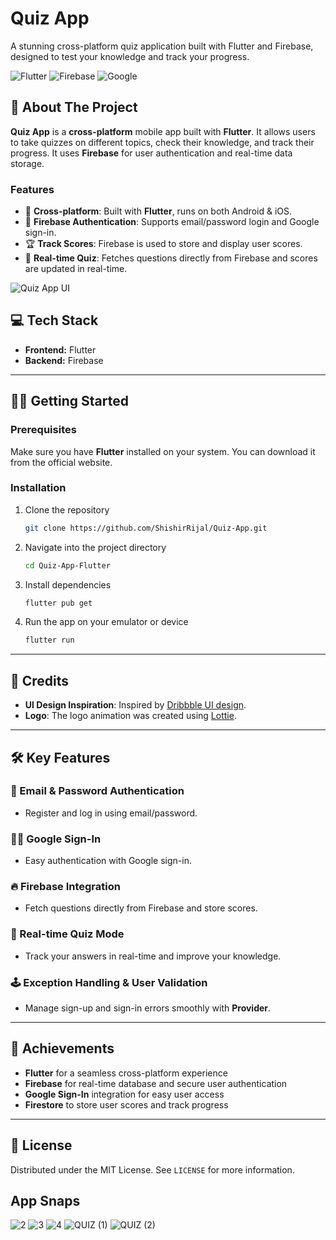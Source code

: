 # Quiz App
A stunning cross-platform quiz application built with Flutter and Firebase, designed to test your knowledge and track your progress.



![Flutter](https://img.shields.io/badge/Flutter-%20%20%20%20%20%20%20%20-blue?style=for-the-badge&logo=flutter&logoColor=white) 
![Firebase](https://img.shields.io/badge/Firebase-yellow?style=for-the-badge&logo=firebase&logoColor=white) 
![Google](https://img.shields.io/badge/Google-%20%20%20%20%20%20-blue?style=for-the-badge&logo=google&logoColor=white)

## 🚀 About The Project
**Quiz App** is a **cross-platform** mobile app built with **Flutter**. It allows users to take quizzes on different topics, check their knowledge, and track their progress. It uses **Firebase** for user authentication and real-time data storage.

### Features
- 📱 **Cross-platform**: Built with **Flutter**, runs on both Android & iOS.
- 🔑 **Firebase Authentication**: Supports email/password login and Google sign-in.
- 🏆 **Track Scores**: Firebase is used to store and display user scores.
- 🧠 **Real-time Quiz**: Fetches questions directly from Firebase and scores are updated in real-time.

![Quiz App UI](https://raw.githubusercontent.com/ShishirRijal/Quiz-App/assets/quiz-ui.gif)

## 💻 Tech Stack

- **Frontend:** Flutter
- **Backend:** Firebase

---

## 🏃‍♂️ Getting Started

### Prerequisites

Make sure you have **Flutter** installed on your system. You can download it from the official website.

### Installation

1. Clone the repository
   ```bash
   git clone https://github.com/ShishirRijal/Quiz-App.git
   ```

2. Navigate into the project directory
   ```bash
   cd Quiz-App-Flutter
   ```

3. Install dependencies
   ```bash
   flutter pub get
   ```

4. Run the app on your emulator or device
   ```bash
   flutter run
   ```

---

## 🎨 Credits

- **UI Design Inspiration**: Inspired by [Dribbble UI design](https://www.uplabs.com/posts/quiz-app-ui-e39d4066-3144-4060-9994-a212b086dad8).
- **Logo**: The logo animation was created using [Lottie](https://lottiefiles.com/59973-loaderquiena).

---

## 🛠️ Key Features

### 📧 Email & Password Authentication
- Register and log in using email/password.

### 👨‍💻 Google Sign-In
- Easy authentication with Google sign-in.

### 🔥 Firebase Integration
- Fetch questions directly from Firebase and store scores.

### 🧠 Real-time Quiz Mode
- Track your answers in real-time and improve your knowledge.

### 🕹️ Exception Handling & User Validation
- Manage sign-up and sign-in errors smoothly with **Provider**.

---


## 🎯 Achievements
- **Flutter** for a seamless cross-platform experience
- **Firebase** for real-time database and secure user authentication
- **Google Sign-In** integration for easy user access
- **Firestore** to store user scores and track progress

---

## 📜 License
Distributed under the MIT License. See `LICENSE` for more information.


## App Snaps
![2](https://user-images.githubusercontent.com/63596895/197179469-c8e017fb-2eaf-4235-8dcd-af1ccc44bfdd.png)
![3](https://user-images.githubusercontent.com/63596895/197179537-d4cc748b-0648-4f00-b4d9-c27e46b96100.png)
![4](https://user-images.githubusercontent.com/63596895/197179575-e8c1bcae-e456-4576-8f71-1e8769fa3a37.png)
![QUIZ (1)](https://user-images.githubusercontent.com/63596895/197168973-63f78735-d896-4d43-91bf-3902b5596a52.png)
![QUIZ (2)](https://user-images.githubusercontent.com/63596895/197181347-62c97eeb-a1fc-476e-b6a3-940a1152e6b7.png)


